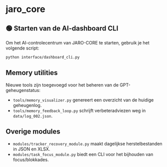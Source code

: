 # jaro_core

## 🟢 Starten van de AI-dashboard CLI

Om het AI-controlecentrum van JARO-CORE te starten, gebruik je het volgende script:

```bash
python interface/dashboard_cli.py
```

## Memory utilities

Nieuwe tools zijn toegevoegd voor het beheren van de GPT-geheugenstatus:

- `tools/memory_visualizer.py` genereert een overzicht van de huidige geheugenlog.
- `tools/memory_feedback_loop.py` schrijft verbeteradviezen weg in `data/log_002.json`.

## Overige modules

- `modules/tracker_recovery_module.py` maakt dagelijkse herstelbestanden in JSON en XLSX.
- `modules/task_focus_module.py` biedt een CLI voor het bijhouden van focus/blokkades.
